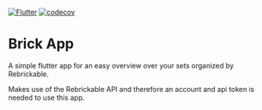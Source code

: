 [![Flutter](https://github.com/sebastiankutschbach/brick_app/actions/workflows/flutter.yml/badge.svg)](https://github.com/sebastiankutschbach/brick_app/actions/workflows/flutter.yml)
[![codecov](https://codecov.io/gh/sebastiankutschbach/brick_app/branch/main/graph/badge.svg)](https://codecov.io/gh/sebastiankutschbach/brick_app)

# Brick App

A simple flutter app for an easy overview over your sets organized by Rebrickable.

Makes use of the Rebrickable API and therefore an account and api token is needed to use this app.